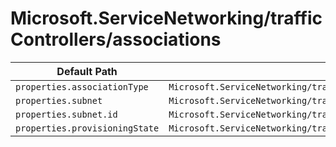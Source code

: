 # Microsoft.ServiceNetworking/trafficControllers/associations

| Default Path | Alias |
|---|---|
| `properties.associationType` | `Microsoft.ServiceNetworking/trafficControllers/associations/associationType` |
| `properties.subnet` | `Microsoft.ServiceNetworking/trafficControllers/associations/subnet` |
| `properties.subnet.id` | `Microsoft.ServiceNetworking/trafficControllers/associations/subnet.id` |
| `properties.provisioningState` | `Microsoft.ServiceNetworking/trafficControllers/associations/provisioningState` |

